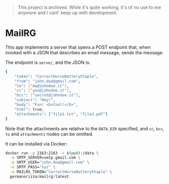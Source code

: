 > This project is archived. While it's quite working, it's of no use to me anymore and I cant' keep up with development.

# MailRG

This app implements a server that opens a POST endpoint that, when invoked with a JSON that describes an email message, sends the message.

The endpoint is `serve/`, and the JSON is:

```bash
{
    "token": "CorrectHorseBatteryStaple",
    "from": "john.doe@gmail.com",
    "to": ["me@johndoe.it"],
    "cc": ["you@johndoe.it"],
    "bcc": ["secret@johndoe.it"],
    "subject": "Hey!",
    "body": "Fun! <b>Cool!</b>",
    "html": true,
    "attachments": ["file1.txt", "file2.pdf"]
}
```

Note that the attachments are relative to the `DATA_DIR` specified, and `cc`, `bcc`, `to` and `attachments` nodes can be omitted.

It can be installed via Docker:

```bash
docker run -p 2163:2163 -v $(pwd):/data \
  -e SMTP_SERVER=smtp.gmail.com \
  -e SMTP_USER="john.doe@gmail.com" \
  -e SMTP_PASS="xyz" \
  -e MAILRG_TOKEN="CorrectHorseBatteryStaple" \
  germanorizzo/mailrg:latest
```
